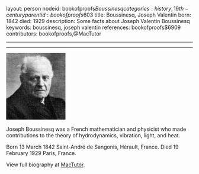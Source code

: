 layout: person
nodeid: bookofproofs$Boussinesq
categories: history,19th-century
parentid: bookofproofs$603
title: Boussinesq, Joseph Valentin
born: 1842
died: 1929
description: Some facts about Joseph Valentin Boussinesq
keywords: boussinesq, joseph valentin
references: bookofproofs$6909
contributors: bookofproofs,@MacTutor

---


---

![Boussinesq.jpg](https://github.com/bookofproofs/bookofproofs.github.io/blob/main/_sources/_assets/images/portraits/Boussinesq.jpg?raw=true)

Joseph  Boussinesq  was a French mathematician and physicist who made contributions to the theory of hydrodynamics, vibration, light, and heat.

Born 13 March 1842 Saint-André de Sangonis, Hérault, France. Died 19 February 1929 Paris, France.


View full biography at [MacTutor](https://mathshistory.st-andrews.ac.uk/Biographies/Boussinesq/).